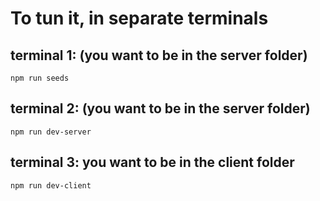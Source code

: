 # To tun it, in separate terminals

## terminal 1: (you want to be in the server folder)

```
npm run seeds
```

## terminal 2: (you want to be in the server folder)

```
npm run dev-server
```

## terminal 3: you want to be in the client folder

```
npm run dev-client
```
